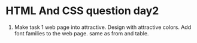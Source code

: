 # HTML And CSS question day2

1. Make task 1 web page into attractive. Design with attractive colors. Add font families to the web page.
same as from and table.


